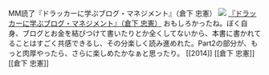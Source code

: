 MM読了『ドラッカーに学ぶブログ・マネジメント』（倉下 忠憲）
[![](https://images-fe.ssl-images-amazon.com/images/I/41%2ByY9hZKYL._SL160_.jpg)](http://www.amazon.co.jp/exec/obidos/ASIN/B00QAO0WOY/choiyaki81-22/ref=nosim)
[『ドラッカーに学ぶブログ・マネジメント』（倉下 忠憲）](http://www.amazon.co.jp/exec/obidos/ASIN/B00QAO0WOY/choiyaki81-22/ref=nosim)
おもしろかったね。ぼく自身、ブログとお金を結びつけて書いたりとか全くしてないから、本書に書かれてることはすごく共感できるし、その分楽しく読み進めれた。Part2の部分が、もっと肉厚やったら、さらに楽しめたかなぁと思ったり。
[[2014]] [[倉下 忠憲]] [[倉下 忠憲]]
